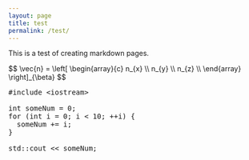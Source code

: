 ```yaml
---
layout: page
title: test
permalink: /test/
---
```


This is a test of creating markdown pages.

<div>
$$
  \vec{n} =
  \left[
    \begin{array}{c}
      n_{x} \\
      n_{y} \\
      n_{z} \\
    \end{array}
  \right]_{\beta}
$$
</div>

<pre class="prettyprint">
#include &lt;iostream&gt;

int someNum = 0;
for (int i = 0; i &lt; 10; ++i) {
  someNum += i;
}

std::cout &lt;&lt; someNum;
</pre>
